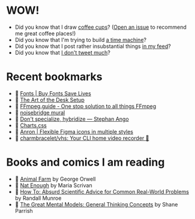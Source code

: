 # WOW!

- Did you know that I draw [coffee cups](https://papercups.mamuso.net/)? ([Open an issue](https://github.com/mamuso/papercups/issues) to recommend me great coffee places!)
- Did you know that I'm trying to build [a time machine](https://github.com/mamuso/fluxcapacitor)?
- Did you know that I post rather insubstantial things [in my feed](https://feed.mamuso.net/)?
- Did you know that [I don't tweet much](https://twitter.com/mamuso)?

# Recent bookmarks

- 👀 [Fonts | Buy Fonts Save Lives](https://buyfontssavelives.com/fonts/)
- 👀 [The Art of the Desk Setup](https://arun.is/blog/desk-setup/)
- 👀 [FFmpeg.guide - One stop solution to all things FFmpeg](https://ffmpeg.guide/)
- 👀 [noisebridge mural](https://sailorhg.com/mural.html)
- 👀 [Don't specialize, hybridize — Stephan Ango](https://stephanango.com/hybridize)
- 👀 [Charts.css](http://chartscss.org/)
- 👀 [Anron | Flexible Figma icons in multiple styles](https://www.anron.pro/)
- 👀 [charmbracelet/vhs: Your CLI home video recorder 📼](https://github.com/charmbracelet/vhs)


# Books and comics I am reading

- 📘 [Animal Farm](https://www.goodreads.com/book/show/8349198) by George Orwell
- 📘 [Nat Enough](https://www.goodreads.com/book/show/45714795) by Maria Scrivan
- 📘 [How To: Absurd Scientific Advice for Common Real-World Problems](https://www.goodreads.com/book/show/43851501) by Randall Munroe
- 📘 [The Great Mental Models: General Thinking Concepts](https://www.goodreads.com/book/show/58103132) by Shane Parrish

